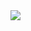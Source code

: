 

<img src= "![GIFMaker_me](https://github.com/SojinLeeGithub/interactive1/assets/159878967/a4eadd42-1c8b-4865-8d67-69b4aba86040)">
